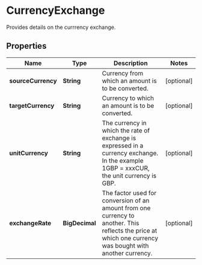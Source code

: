 

# CurrencyExchange

Provides details on the currrency exchange.

## Properties

Name | Type | Description | Notes
------------ | ------------- | ------------- | -------------
**sourceCurrency** | **String** | Currency from which an amount is to be converted. |  [optional]
**targetCurrency** | **String** | Currency to which an amount is to be converted. |  [optional]
**unitCurrency** | **String** | The currency in which the rate of exchange is expressed in a currency exchange. In the example 1GBP &#x3D; xxxCUR, the unit currency is GBP. |  [optional]
**exchangeRate** | **BigDecimal** | The factor used for conversion of an amount from one currency to another. This reflects the price at which one currency was bought with another currency. |  [optional]



